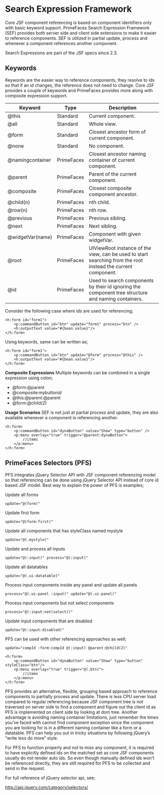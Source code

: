 # Search Expression Framework

Core JSF component referencing is based on component identifiers only with basic keyword
support. PrimeFaces Search Expression Framework (SEF) provides both server side and client side
extensions to make it easier to reference components. SEF is utilized in partial update, process and
whenever a component references another component.

Search Expressions are part of the JSF specs since 2.3.

## Keywords

Keywords are the easier way to reference components, they resolve to ids so that if an id changes,
the reference does not need to change. Core JSF provides a couple of keywords and PrimeFaces
provides more along with composite expression support.

| Keyword | Type | Description |
| --- | --- | --- |
@this | Standard | Current component.
@all | Standard | Whole view.
@form | Standard | Closest ancestor form of current component.
@none | Standard | No component.
@namingcontainer | PrimeFaces | Closest ancestor naming container of current component.
@parent | PrimeFaces | Parent of the current component.
@composite | PrimeFaces | Closest composite component ancestor.
@child(n) | PrimeFaces | nth child.
@row(n) | PrimeFaces | nth row.
@previous | PrimeFaces | Previous sibling.
@next | PrimeFaces | Next sibling.
@widgetVar(name) | PrimeFaces | Component with given widgetVar.
@root | PrimeFaces | UIViewRoot instance of the view, can be used to start searching from the root instead the current component.
@id | PrimeFaces | Used to search components by their id ignoring the component tree structure and naming containers.

Consider the following case where ids are used for referencing;

```xhtml
<h:form id="form1">
    <p:commandButton id="btn" update="form1" process="btn" />
    <h:outputText value="#{bean.value}"/>
</h:form>
```
Using keywords, same can be written as;


```xhtml
<h:form id="form1">
    <p:commandButton id="btn" update="@form" process="@this" />
    <h:outputText value="#{bean.value}"/>
</h:form>
```
**Composite Expressions**
Multiple keywords can be combined in a single expression using colon;

- @form:@parent
- @composite:mybuttonid
- @this:@parent:@parent
- @form:@child(2)

**Usage Scenarios**
SEF is not just at partial process and update, they are also available whenever a component is
referencing another.

```xhtml
<h:form>
    <p:commandButton id="dynaButton" value="Show" type="button" />
    <p:menu overlay="true" trigger="@parent:dynaButton">
        //items
    </p:menu>
</h:form>
```

## PrimeFaces Selectors (PFS)

PFS integrates jQuery Selector API with JSF component referencing model so that referencing can
be done using jQuery Selector API instead of core id based JSF model. Best way to explain the
power of PFS is examples;

Update all forms

```xhtml
update="@(form)"
```
Update first form

```xhtml
update="@(form:first)"
```
Update all components that has styleClass named mystyle

```xhtml
update="@(.mystyle)"
```
Update and process all inputs

```xhtml
update="@(:input)" process="@(:input)"
```

Update all datatables

```xhtml
update="@(.ui-datatable)"
```
Process input components inside any panel and update all panels

```xhtml
process="@(.ui-panel :input)" update="@(.ui-panel)"
```
Process input components but not select components

```xhtml
process="@(:input:not(select))"
```
Update input components that are disabled

```xhtml
update="@(:input:disabled)"
```
PFS can be used with other referencing approaches as well;

```xhtml
update="compId :form:compId @(:input) @parent:@child(2)"
```
```xhtml
<h:form>
    <p:commandButton id="dynaButton" value="Show" type="button" styleClass="btn"/>
    <p:menu overlay="true" trigger="@(.btn)">
        //items
    </p:menu>
</h:form>
```
PFS provides an alternative, flexible, grouping based approach to reference components to partially
process and update. There is less CPU server load compared to regular referencing because JSF
component tree is not traversed on server side to find a component and figure out the client id as
PFS is implemented on client side by looking at dom tree. Another advantage is avoiding naming
container limitations, just remember the times you’ve faced with cannot find component exception
since the component you are looking for is in a different naming container like a form or a
datatable. PFS can help you out in tricky situations by following jQuery’s “write less do more” style.

For PFS to function properly and not to miss any component, it is required to have explicitly
defined ids on the matched set as core JSF components usually do not render auto ids. So even
though manually defined ids won't be referenced directly, they are still required for PFS to be
collected and send in the request.

For full reference of jQuery selector api, see;

http://api.jquery.com/category/selectors/